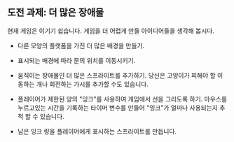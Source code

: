 ## 도전 과제: 더 많은 장애물

현재 게임은 이기기 쉽습니다. 게임을 더 어렵게 만들 아이디어들을 생각해 봅시다.

+ 다른 모양의 플랫폼을 가진 더 많은 배경을 만들기.

+ 표시되는 배경에 따라 문의 위치를 이동시키기.

+ 움직이는 장애물인 더 많은 스프라이트를 추가하기. 당신은 고양이가 피해야 할 이동하는 개나 회전하는 가시를 추가할 수도 있습니다.

+ 플레이어가 제한된 양의 "잉크"를 사용하여 게임에서 선을 그리도록 하기. 마우스를 누르고있는 시간을 기록하는 타이머 변수를 만들어 "잉크"가 얼마나 사용되는지 추적 할 수 있습니다.

+ 남은 잉크 량을 플레이어에게 표시하는 스프라이트를 만듭니다.